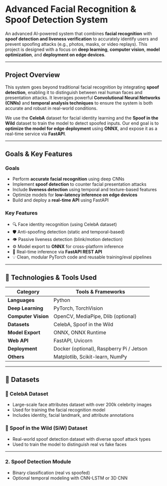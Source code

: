 # Advanced Facial Recognition & Spoof Detection System

An advanced AI-powered system that combines **facial recognition** with **spoof detection and liveness verification** to accurately identify users and prevent spoofing attacks (e.g., photos, masks, or video replays). This project is designed with a focus on **deep learning**, **computer vision**, **model optimization**, and **deployment on edge devices**.

---

## Project Overview

This system goes beyond traditional facial recognition by integrating **spoof detection**, enabling it to distinguish between real human faces and presentation attacks. It leverages powerful **Convolutional Neural Networks (CNNs)** and **temporal analysis techniques** to ensure the system is both accurate and robust in real-world conditions.

We use the **CelebA** dataset for facial identity learning and the **Spoof in the Wild** dataset to train the model to detect spoofed inputs. Our end goal is to **optimize the model for edge deployment** using **ONNX**, and expose it as a real-time service via **FastAPI**.

---

## Goals & Key Features

### Goals
- Perform **accurate facial recognition** using deep CNNs
- Implement **spoof detection** to counter facial presentation attacks
- Include **liveness detection** using temporal and texture-based features
- Optimize models for **low-latency inference on edge devices**
- Build and deploy a **real-time API** using FastAPI

### Key Features
- 🔍 Face identity recognition (using CelebA dataset)
- 🛡️ Anti-spoofing detection (static and temporal-based)
- 👁️ Passive liveness detection (blink/motion detection)
- ⚙️ Model export to **ONNX** for cross-platform inference
- 🚀 Real-time inference via **FastAPI REST API**
- 💡 Clean, modular PyTorch code and reusable training/eval pipelines

---

## 🧠 Technologies & Tools Used

| Category            | Tools & Frameworks                          |
|---------------------|---------------------------------------------|
| **Languages**        | Python                                      |
| **Deep Learning**    | PyTorch, TorchVision                        |
| **Computer Vision**  | OpenCV, MediaPipe, Dlib (optional)          |
| **Datasets**         | CelebA, Spoof in the Wild                   |
| **Model Export**     | ONNX, ONNX Runtime                          |
| **Web API**          | FastAPI, Uvicorn                            |
| **Deployment**       | Docker (optional), Raspberry Pi / Jetson   |
| **Others**           | Matplotlib, Scikit-learn, NumPy             |

---

## 🧪 Datasets

### 📁 CelebA Dataset
- Large-scale face attributes dataset with over 200k celebrity images
- Used for training the facial recognition model
- Includes identity, facial landmark, and attribute annotations

### 📁 Spoof in the Wild (SiW) Dataset
- Real-world spoof detection dataset with diverse spoof attack types
- Used to train the model to distinguish real vs fake faces

---

### 2. Spoof Detection Module
- Binary classification (real vs spoofed)
- Optional temporal modeling with CNN-LSTM or 3D CNN
